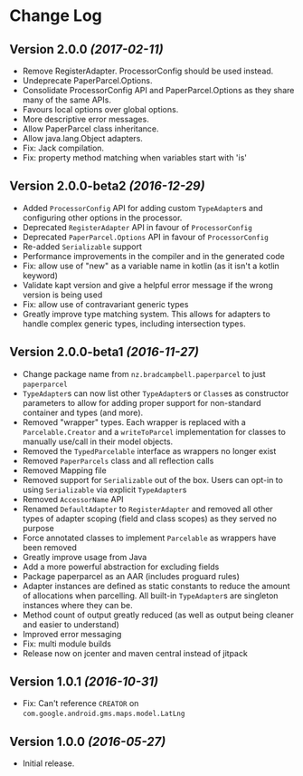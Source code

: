 Change Log
==========

Version 2.0.0 *(2017-02-11)*
----------------------------

* Remove RegisterAdapter. ProcessorConfig should be used instead.
* Undeprecate PaperParcel.Options.
* Consolidate ProcessorConfig API and PaperParcel.Options as they share many of the same APIs.
* Favours local options over global options.
* More descriptive error messages.
* Allow PaperParcel class inheritance.
* Allow java.lang.Object adapters.
* Fix: Jack compilation.
* Fix: property method matching when variables start with 'is'

Version 2.0.0-beta2 *(2016-12-29)*
----------------------------

* Added `ProcessorConfig` API for adding custom `TypeAdapter`s and configuring other options in
  the processor.
* Deprecated `RegisterAdapter` API in favour of `ProcessorConfig`
* Deprecated `PaperParcel.Options` API in favour of `ProcessorConfig`
* Re-added `Serializable` support
* Performance improvements in the compiler and in the generated code
* Fix: allow use of "new" as a variable name in kotlin (as it isn't a kotlin keyword)
* Validate kapt version and give a helpful error message if the wrong version is being used
* Fix: allow use of contravariant generic types
* Greatly improve type matching system. This allows for adapters to handle complex generic types,
  including intersection types.

Version 2.0.0-beta1 *(2016-11-27)*
----------------------------

 * Change package name from `nz.bradcampbell.paperparcel` to just `paperparcel`
 * `TypeAdapter`s can now list other `TypeAdapter`s or `Class`es as constructor parameters to allow
   for adding proper support for non-standard container and types (and more).
 * Removed "wrapper" types. Each wrapper is replaced with a `Parcelable.Creator` and a `writeToParcel`
   implementation for classes to manually use/call in their model objects.
 * Removed the `TypedParcelable` interface as wrappers no longer exist
 * Removed `PaperParcels` class and all reflection calls
 * Removed Mapping file
 * Removed support for `Serializable` out of the box. Users can opt-in to using `Serializable` via
   explicit `TypeAdapter`s
 * Removed `AccessorName` API
 * Renamed `DefaultAdapter` to `RegisterAdapter` and removed all other types of adapter scoping
   (field and class scopes) as they served no purpose
 * Force annotated classes to implement `Parcelable` as wrappers have been removed
 * Greatly improve usage from Java
 * Add a more powerful abstraction for excluding fields
 * Package paperparcel as an AAR (includes proguard rules)
 * Adapter instances are defined as static constants to reduce the amount of allocations when
   parcelling. All built-in `TypeAdapter`s are singleton instances where they can be.
 * Method count of output greatly reduced (as well as output being cleaner and easier to understand)
 * Improved error messaging
 * Fix: multi module builds
 * Release now on jcenter and maven central instead of jitpack

Version 1.0.1 *(2016-10-31)*
----------------------------

* Fix: Can't reference `CREATOR` on `com.google.android.gms.maps.model.LatLng`

Version 1.0.0 *(2016-05-27)*
----------------------------

* Initial release.
